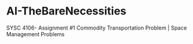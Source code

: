 # AI-TheBareNecessities

SYSC 4106- Assignment #1
Commodity Transportation Problem | Space Management Problems

